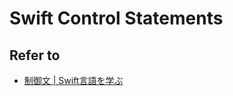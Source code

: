 # Swift Control Statements

## Refer to

* [制御文 | Swift言語を学ぶ](http://tea-leaves.jp/swift/content/制御文)
